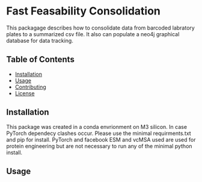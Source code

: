 # Fast Feasability Consolidation

This packagage describes how to consolidate data from barcoded labratory plates to a summarized csv file. It also can populate a neo4j graphical database for data tracking.

## Table of Contents

- [Installation](#installation)
- [Usage](#usage)
- [Contributing](#contributing)
- [License](#license)

## Installation

This package was created in a conda envrionment on M3 silicon. In case PyTorch dependecy clashes occur. Please use the minimal requirments.txt and pip for install. PyTorch and facebook ESM and vcMSA used are used for protein engineering but are not necessary to run any of the minimal python install.

## Usage





